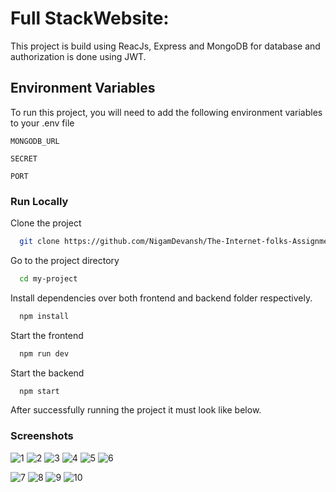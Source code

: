 
# Full StackWebsite:
 
This project is build using ReacJs, Express and MongoDB for database and authorization is done using JWT.
## Environment Variables

To run this project, you will need to add the following environment variables to your .env file

`MONGODB_URL`

`SECRET`

`PORT`

### Run Locally

Clone the project

```bash
  git clone https://github.com/NigamDevansh/The-Internet-folks-Assignment
```

Go to the project directory

```bash
  cd my-project
```

Install dependencies over both frontend and backend folder respectively.

```bash
  npm install
```

Start the frontend

```bash
  npm run dev
```

Start the backend

```bash
  npm start
```
After successfully running the project it must look like below.
### Screenshots

![1](https://user-images.githubusercontent.com/88497388/236645214-8d6f3978-793a-4c9c-b2a4-dbe82802c996.png)
![2](https://user-images.githubusercontent.com/88497388/236645229-09abbc6e-7fe0-4ee9-95ba-c5c46d3390bb.png)
![3](https://user-images.githubusercontent.com/88497388/236645233-fd397719-1fe6-4135-bbff-fb22ff315ee2.png)
![4](https://user-images.githubusercontent.com/88497388/236645235-fe97e6fd-9b76-4061-8997-8264672d4ddf.png)
![5](https://user-images.githubusercontent.com/88497388/236645237-29a14e18-2dd0-4f9b-8a1f-3bc8b6e9f490.png)
![6](https://user-images.githubusercontent.com/88497388/236645240-cbb93e06-e928-4345-8429-2fb9dbdb0d80.png)

![7](https://user-images.githubusercontent.com/88497388/236645244-10db836e-a76b-4ae3-bb2c-33d0e9ce142e.png)
![8](https://user-images.githubusercontent.com/88497388/236645250-097f0193-19a5-4be4-8134-f8dade74a2a9.png)
![9](https://user-images.githubusercontent.com/88497388/236645260-7064c236-31cf-4e9b-a7a8-11a544f6cb0c.png)
![10](https://user-images.githubusercontent.com/88497388/236645264-617e6c99-1ac2-402c-b1c0-70fb30d9d6b4.png)

